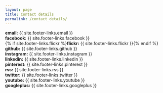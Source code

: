 ```yaml
---
layout: page
title: Contact details
permalink: /contact_details/
---
```






**email:** {{ site.footer-links.email }}  
**facebook:** {{ site.footer-links.facebook }}  
{% if site.footer-links.flickr %}**flickr:** {{ site.footer-links.flickr }}{% endif %}
**github:** {{ site.footer-links.github }}  
**instagram:** {{ site.footer-links.instagram }}  
**linkedin:** {{ site.footer-links.linkedin }}  
**pinterest:** {{ site.footer-links.pinterest }}  
**rss:** {{ site.footer-links.rss }}  
**twitter:** {{ site.footer-links.twitter }}  
**youtube:** {{ site.footer-links.youtube }}  
**googleplus:** {{ site.footer-links.googleplus }}  

